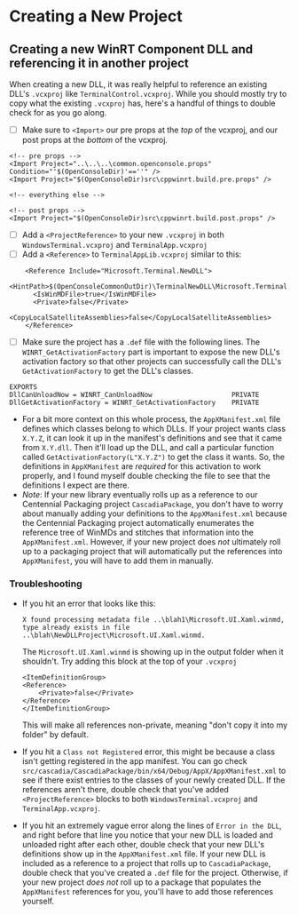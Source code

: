 # Creating a New Project

## Creating a new WinRT Component DLL and referencing it in another project

When creating a new DLL, it was really helpful to reference an existing DLL's `.vcxproj` like `TerminalControl.vcxproj`. While you should mostly try to copy what the existing `.vcxproj` has, here's a handful of things to double check for as you go along.

- [ ] Make sure to `<Import>` our pre props at the _top_ of the vcxproj, and our post props at the _bottom_ of the vcxproj.
```
<!-- pre props -->
<Import Project="..\..\..\common.openconsole.props" Condition="'$(OpenConsoleDir)'==''" />
<Import Project="$(OpenConsoleDir)src\cppwinrt.build.pre.props" />

<!-- everything else -->

<!-- post props -->
<Import Project="$(OpenConsoleDir)src\cppwinrt.build.post.props" />
```
- [ ] Add a `<ProjectReference>` to your new `.vcxproj` in both `WindowsTerminal.vcxproj` and `TerminalApp.vcxproj`
- [ ] Add a `<Reference>` to `TerminalAppLib.vcxproj` similar to this:
```
    <Reference Include="Microsoft.Terminal.NewDLL">
      <HintPath>$(OpenConsoleCommonOutDir)\TerminalNewDLL\Microsoft.Terminal.NewDLL.winmd</HintPath>
      <IsWinMDFile>true</IsWinMDFile>
      <Private>false</Private>
      <CopyLocalSatelliteAssemblies>false</CopyLocalSatelliteAssemblies>
    </Reference>
```
- [ ] Make sure the project has a `.def` file with the following lines. The `WINRT_GetActivationFactory` part is important to expose the new DLL's activation factory so that other projects can successfully call the DLL's `GetActivationFactory` to get the DLL's classes.
```
EXPORTS
DllCanUnloadNow = WINRT_CanUnloadNow                    PRIVATE
DllGetActivationFactory = WINRT_GetActivationFactory    PRIVATE
```
- For a bit more context on this whole process, the `AppXManifest.xml` file defines which classes belong to which DLLs. If your project wants class `X.Y.Z`, it can look it up in the manifest's definitions and see that it came from `X.Y.dll`. Then it'll load up the DLL, and call a particular function called `GetActivationFactory(L"X.Y.Z")` to get the class it wants. So, the definitions in `AppXManifest` are _required_ for this activation to work properly, and I found myself double checking the file to see that the definitions I expect are there.
- _Note_: If your new library eventually rolls up as a reference to our Centennial Packaging project `CascadiaPackage`, you don't have to worry about manually adding your definitions to the `AppXManifest.xml` because the Centennial Packaging project automatically enumerates the reference tree of WinMDs and stitches that information into the `AppXManifest.xml`. However, if your new project does _not_ ultimately roll up to a packaging project that will automatically put the references into `AppXManifest`, you will have to add them in manually.

### Troubleshooting
- If you hit an error that looks like this:
    ```
    X found processing metadata file ..\blah1\Microsoft.UI.Xaml.winmd, type already exists in file ..\blah\NewDLLProject\Microsoft.UI.Xaml.winmd.
    ```
    The `Microsoft.UI.Xaml.winmd` is showing up in the output folder when it shouldn't. Try adding this block at the top of your `.vcxproj`
    ```
    <ItemDefinitionGroup>
    <Reference>
        <Private>false</Private>
    </Reference>
    </ItemDefinitionGroup>
    ```
    This will make all references non-private, meaning "don't copy it into my folder" by default.

- If you hit a `Class not Registered` error, this might be because a class isn't getting registered in the app manifest. You can go check `src/cascadia/CascadiaPackage/bin/x64/Debug/AppX/AppXManifest.xml` to see if there exist entries to the classes of your newly created DLL. If the references aren't there, double check that you've added `<ProjectReference>` blocks to both `WindowsTerminal.vcxproj` and `TerminalApp.vcxproj`.

- If you hit an extremely vague error along the lines of `Error in the DLL`, and right before that line you notice that your new DLL is loaded and unloaded right after each other, double check that your new DLL's definitions show up in the `AppXManifest.xml` file. If your new DLL is included as a reference to a project that rolls up to `CascadiaPackage`, double check that you've created a `.def` file for the project. Otherwise, if your new project _does not_ roll up to a package that populates the `AppXManifest` references for you, you'll have to add those references yourself.
